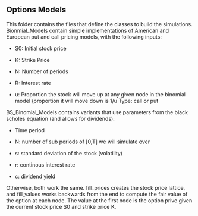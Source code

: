 ## Options Models
This folder contains the files that define the classes to build the simulations. Bionmial_Models contain simple implementations of American and European put and call pricing models, with the following inputs:

 - S0: Initial stock price

 - K: Strike Price

 - N: Number of periods

 - R: Interest rate

 - u: Proportion the stock will move up at any given node in the binomial model (proportion it will move down is 1/u
 Type: call or put

BS_Binomial_Models contains variants that use parameters from the black scholes equation (and allows for dividends):

 - Time period

 - N: number of sub periods of [0,T] we will simulate over

 - s: standard deviation of the stock (volatility)

 - r: continous interest rate

 - c: dividend yield

Otherwise, both work the same. fill_prices creates the stock price lattice, and fill_values works backwards from the end to compute the fair value of the option at each node. The value at the first node is the option prive given the current stock price S0 and strike price K.
